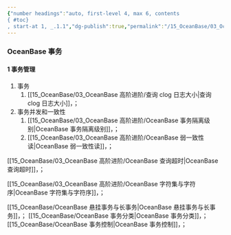 ```yaml
---
{"number headings":"auto, first-level 4, max 6, contents
{ #toc}
, start-at 1, _.1.1","dg-publish":true,"permalink":"/15_OceanBase/03_OceanBase 高阶进阶/","dgPassFrontmatter":true}
---
```



### OceanBase 事务

#### 1 事务管理
1. 事务
	1. [[15_OceanBase/03_OceanBase 高阶进阶/查询 clog 日志大小\|查询 clog 日志大小]]，；
2. 事务并发和一致性
	1. [[15_OceanBase/03_OceanBase 高阶进阶/OceanBase 事务隔离级别\|OceanBase 事务隔离级别]]，；
	2. [[15_OceanBase/03_OceanBase 高阶进阶/OceanBase 弱一致性读\|OceanBase 弱一致性读]]，；




[[15_OceanBase/03_OceanBase 高阶进阶/OceanBase 查询超时\|OceanBase 查询超时]]，；

[[15_OceanBase/03_OceanBase 高阶进阶/OceanBase 字符集与字符序\|OceanBase 字符集与字符序]]，；


[[15_OceanBase/OceanBase 悬挂事务与长事务\|OceanBase 悬挂事务与长事务]]，；
[[15_OceanBase/OceanBase 事务分类\|OceanBase 事务分类]]，；
[[15_OceanBase/OceanBase 事务控制\|OceanBase 事务控制]]，；